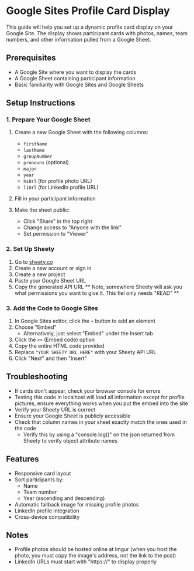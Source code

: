 # Google Sites Profile Card Display
This guide will help you set up a dynamic profile card display on your Google Site. The display shows participant cards with photos, names, team numbers, and other information pulled from a Google Sheet.

## Prerequisites
- A Google Site where you want to display the cards
- A Google Sheet containing participant information
- Basic familiarity with Google Sites and Google Sheets

## Setup Instructions

### 1. Prepare Your Google Sheet
1. Create a new Google Sheet with the following columns:
   - `firstName`
   - `lastName`
   - `groupNumber`
   - `pronouns` (optional)
   - `major`
   - `year`
   - `hsUrl` (for profile photo URL)
   - `liUrl` (for LinkedIn profile URL)

2. Fill in your participant information
3. Make the sheet public:
   - Click "Share" in the top right
   - Change access to "Anyone with the link"
   - Set permission to "Viewer"

### 2. Set Up Sheety
1. Go to [sheety.co](https://sheety.co)
2. Create a new account or sign in
3. Create a new project
4. Paste your Google Sheet URL
5. Copy the generated API URL
** Note, somewhere Sheety will ask you what permissions you want to give it. This fiel only needs "READ" **

### 3. Add the Code to Google Sites
1. In Google Sites editor, click the `+` button to add an element
2. Choose "Embed"
   - Alternatively, just select "Embed" under the Insert tab
4. Click the `<>` (Embed code) option
5. Copy the entire HTML code provided
6. Replace `"YOUR SHEETY URL HERE"` with your Sheety API URL
7. Click "Next" and then "Insert"

## Troubleshooting
- If cards don't appear, check your browser console for errors
- Testing this code in localhost will load all information except for profile pictures, ensure everything works when you put the embed into the site
- Verify your Sheety URL is correct
- Ensure your Google Sheet is publicly accessible
- Check that column names in your sheet exactly match the ones used in the code
  - Verify this by using a "console.log()" on the json returned from Sheety to verify object attribute names

## Features
- Responsive card layout
- Sort participants by:
  - Name
  - Team number
  - Year (ascending and descending)
- Automatic fallback image for missing profile photos
- LinkedIn profile integration
- Cross-device compatibility

## Notes
- Profile photos should be hosted online at Imgur (when you host the photo, you must copy the image's address, not the link to the post)
- LinkedIn URLs must start with "https://" to display properly
